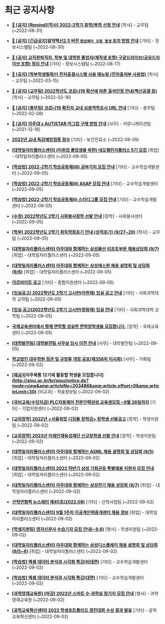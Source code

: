 # 최근 공지사항

* **[📌 [공지] [Remind][학사] 2022-2학기 휴학/복학 신청 안내](http://ajou.ac.kr/kr/ajou/notice.do?mode=view&amp;articleNo=203322&amp;article.offset=0&amp;articleLimit=30)**
 [학사] - 교무팀 (~2022-08-31)

* **[📌 [공지] [긴급공지]알약백신2.5 버전 `랜섬웨어 오탐 발생` 조치 방법 안내](http://ajou.ac.kr/kr/ajou/notice.do?mode=view&amp;articleNo=203255&amp;article.offset=0&amp;articleLimit=30)**
 [기타] - 정보시스템팀 (~2022-08-30)

* **[📌 [공지] 교직원퇴직자, 학부 및 대학원 졸업자(제적생 포함) 구글드라이브(공유드라이브 포함) 정리 안내](http://ajou.ac.kr/kr/ajou/notice.do?mode=view&amp;articleNo=202858&amp;article.offset=0&amp;articleLimit=30)**
 [기타] - 정보시스템팀 (~2022-08-17)

* **[📌 [공지] [학부학생필독!!] 전자출결시스템 사용 매뉴얼 (전자출석부 사용법)](http://ajou.ac.kr/kr/ajou/notice.do?mode=view&amp;articleNo=192571&amp;article.offset=0&amp;articleLimit=30)**
 [학사] - 교무팀 (~2022-03-15)

* **[📌 [공지] [교무팀] 2022학년도 코로나19 확산에 따른 출석인정 안내(백신공결 등)](http://ajou.ac.kr/kr/ajou/notice.do?mode=view&amp;articleNo=180913&amp;article.offset=0&amp;articleLimit=30)**
 [학사] - 교무팀 (~2022-02-16)

* **[📌 [공지] [총무팀] 코로나19 확진자 교내 심층역학조사 URL 안내](http://ajou.ac.kr/kr/ajou/notice.do?mode=view&amp;articleNo=180493&amp;article.offset=0&amp;articleLimit=30)**
 [기타] - 총무팀 (~2022-02-08)

* **[📌 [공지] 아주대 x AUTISTAR 머그컵 구매 방법 안내](http://ajou.ac.kr/kr/ajou/notice.do?mode=view&amp;articleNo=147976&amp;article.offset=0&amp;articleLimit=30)**
 [사무] - 커뮤니케이션팀 (~2021-12-16)

* **[2022년 교내 독감예방접종 접수](http://ajou.ac.kr/kr/ajou/notice.do?mode=view&amp;articleNo=203540&amp;article.offset=0&amp;articleLimit=30)**
 [기타] - 보건진료소 (~2022-09-05)

* **[[대학일자리플러스센터] (미취업 졸업생을 위한) 네오챌린지플러스 5기 모집](http://ajou.ac.kr/kr/ajou/notice.do?mode=view&amp;articleNo=203535&amp;article.offset=0&amp;articleLimit=30)**
 [취업] - 대학일자리플러스센터 (~2022-09-05)

* **[[학습법] 2022-2학기 학습공동체(III) 공부가치 모집 안내](http://ajou.ac.kr/kr/ajou/notice.do?mode=view&amp;articleNo=203531&amp;article.offset=0&amp;articleLimit=30)**
 [기타] - 교수학습개발센터 (~2022-09-05)

* **[[학습법] 2022-2학기 학습공동체(II) ASAP 모집 안내](http://ajou.ac.kr/kr/ajou/notice.do?mode=view&amp;articleNo=203530&amp;article.offset=0&amp;articleLimit=30)**
 [기타] - 교수학습개발센터 (~2022-09-05)

* **[[학습법] 2022-2학기 학습공동체(I) 스터디그룹 모집 안내](http://ajou.ac.kr/kr/ajou/notice.do?mode=view&amp;articleNo=203529&amp;article.offset=0&amp;articleLimit=30)**
 [기타] - 교수학습개발센터 (~2022-09-05)

* **[(수정) 2022학년도 2학기 사회봉사장학 선발 안내](http://ajou.ac.kr/kr/ajou/notice.do?mode=view&amp;articleNo=203528&amp;article.offset=0&amp;articleLimit=30)**
 [장학] - 사회봉사센터 (~2022-09-05)

* **[[학부] 2022학년도 2학기 취득학점포기 안내 (성적포기) (9/27~29)](http://ajou.ac.kr/kr/ajou/notice.do?mode=view&amp;articleNo=203524&amp;article.offset=0&amp;articleLimit=30)**
 [학사] - 교무팀 (~2022-09-05)

* **[[대학일자리플러스센터] 아주대와 함께하는 삼성물산 리조트부문 채용상담회 (9/7)](http://ajou.ac.kr/kr/ajou/notice.do?mode=view&amp;articleNo=203521&amp;article.offset=0&amp;articleLimit=30)**
 [취업] - 대학일자리플러스센터 (~2022-09-05)

* **[[대학일자리플러스센터] 아주대와 함께하는 삼성에스원 채용 설명회 및 상담회 (9/6)](http://ajou.ac.kr/kr/ajou/notice.do?mode=view&amp;articleNo=203519&amp;article.offset=0&amp;articleLimit=30)**
 [취업] - 대학일자리플러스센터 (~2022-09-05)

* **[아르바이트 공고](http://ajou.ac.kr/kr/ajou/notice.do?mode=view&amp;articleNo=203518&amp;article.offset=0&amp;articleLimit=30)**
 [기타] - 종합지원센터 (~2022-09-05)

* **[[입실공고] 2022학년도 2학기 고시반(아현재) 입실 공고 안내](http://ajou.ac.kr/kr/ajou/notice.do?mode=view&amp;articleNo=203511&amp;article.offset=0&amp;articleLimit=30)**
 [기타] - 사회과학대학 교학팀 (~2022-09-05)

* **[[입실 공고]2022학년도 2학기 고시반(청람재) 입실 안내](http://ajou.ac.kr/kr/ajou/notice.do?mode=view&amp;articleNo=203510&amp;article.offset=0&amp;articleLimit=30)**
 [기타] - 사회과학대학 교학팀 (~2022-09-05)

* **[국제교육센터에서 함께 면학할 성실한 면학장학생을 모집합니다.](http://ajou.ac.kr/kr/ajou/notice.do?mode=view&amp;articleNo=203496&amp;article.offset=0&amp;articleLimit=30)**
 [장학] - 국제교육센터 (~2022-09-05)

* **[[대학발전팀] 대학발전팀 사무실 임시 이전 안내](http://ajou.ac.kr/kr/ajou/notice.do?mode=view&amp;articleNo=203495&amp;article.offset=0&amp;articleLimit=30)**
 [사무] - 대학발전팀 (~2022-09-05)

* **[학교법인 대우학원 정관 및 규정류 개정 공포(제358차 이사회)](http://ajou.ac.kr/kr/ajou/notice.do?mode=view&amp;articleNo=203489&amp;article.offset=0&amp;articleLimit=30)**
 [사무] - 기획팀 (~2022-09-02)

* **[[재공지](도서관)아주북통 12기에 활동할 학생을 모집합니다](http://ajou.ac.kr/kr/ajou/notice.do?mode=view&amp;articleNo=203486&amp;article.offset=0&amp;articleLimit=30)**
 [비교과] - 학술정보팀 (~2022-09-02)

* **[[국비교육/수당지급] PLC자동제어 전문인력양성 교육생모집 ~9월 26일까지](http://ajou.ac.kr/kr/ajou/notice.do?mode=view&amp;articleNo=203483&amp;article.offset=0&amp;articleLimit=30)**
 [기타] - 기업지원센터 (~2022-09-02)

* **[[교외장학] 2022년 &lt;서울희망 디딤돌 장학금&gt; 장학생 선발공고](http://ajou.ac.kr/kr/ajou/notice.do?mode=view&amp;articleNo=203482&amp;article.offset=0&amp;articleLimit=30)**
 [장학] - 학생지원팀 (~2022-09-02)

* **[[교외장학] 2023년 미래인재육성재단 신규장학생 선발 안내](http://ajou.ac.kr/kr/ajou/notice.do?mode=view&amp;articleNo=203477&amp;article.offset=0&amp;articleLimit=30)**
 [장학] - 학생지원팀 (~2022-09-02)

* **[[대학일자리플러스센터] 아주대와 함께하는 ASML 채용 설명회 및 상담회 (9/5)](http://ajou.ac.kr/kr/ajou/notice.do?mode=view&amp;articleNo=203474&amp;article.offset=0&amp;articleLimit=30)**
 [취업] - 대학일자리플러스센터 (~2022-09-02)

* **[[대학일자리플러스센터] 2022 하반기 삼성 기회균등 특별채용 지원자 모집 안내](http://ajou.ac.kr/kr/ajou/notice.do?mode=view&amp;articleNo=203470&amp;article.offset=0&amp;articleLimit=30)**
 [취업] - 대학일자리플러스센터 (~2022-09-02)

* **[[대학일자리플러스센터] 아주대와 함께하는 삼성전기 채용 상담회 (9/7)](http://ajou.ac.kr/kr/ajou/notice.do?mode=view&amp;articleNo=203469&amp;article.offset=0&amp;articleLimit=30)**
 [취업] - 대학일자리플러스센터 (~2022-09-02)

* **[산학연협력 뉴스레터 제45호(2022.08)](http://ajou.ac.kr/kr/ajou/notice.do?mode=view&amp;articleNo=203463&amp;article.offset=0&amp;articleLimit=30)**
 [기타] - 산학사업팀 (~2022-09-02)

* **[[대학일자리플러스센터] 9월 1주차 이공계인력중개센터 채용 정보](http://ajou.ac.kr/kr/ajou/notice.do?mode=view&amp;articleNo=203461&amp;article.offset=0&amp;articleLimit=30)**
 [취업] - 대학일자리플러스센터 (~2022-09-02)

* **[[학생지원팀] 영자신문사 수습기자 모집 안내(~9.6)](http://ajou.ac.kr/kr/ajou/notice.do?mode=view&amp;articleNo=203460&amp;article.offset=0&amp;articleLimit=30)**
 [행사] - 학생지원팀 (~2022-09-02)

* **[[대학일자리플러스센터] 아주대와 함께하는 삼성디스플레이 채용 설명회 및 상담회 (9/5~6)](http://ajou.ac.kr/kr/ajou/notice.do?mode=view&amp;articleNo=203458&amp;article.offset=0&amp;articleLimit=30)**
 [취업] - 대학일자리플러스센터 (~2022-09-02)

* **[[학습법] 엑셀 데이터 분석과 시각화 특강(비대면)](http://ajou.ac.kr/kr/ajou/notice.do?mode=view&amp;articleNo=203449&amp;article.offset=0&amp;articleLimit=30)**
 [기타] - 교수학습개발센터 (~2022-09-02)

* **[[학습법] 엑셀 데이터 분석과 시각화 특강(대면)](http://ajou.ac.kr/kr/ajou/notice.do?mode=view&amp;articleNo=203448&amp;article.offset=0&amp;articleLimit=30)**
 [기타] - 교수학습개발센터 (~2022-09-02)

* **[[과학영재교육원] [마감] 2022년 스마트 수·과학실 참가자 모집 안내](http://ajou.ac.kr/kr/ajou/notice.do?mode=view&amp;articleNo=203438&amp;article.offset=0&amp;articleLimit=30)**
 [행사] - 과학영재교육원 (~2022-09-02)

* **[[공학교육혁신센터] 2022 학생포트폴리오 경진대회 수상 결과 발표](http://ajou.ac.kr/kr/ajou/notice.do?mode=view&amp;articleNo=203433&amp;article.offset=0&amp;articleLimit=30)**
 [기타] - 공학교육혁신센터 (~2022-09-02)
